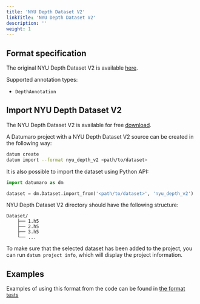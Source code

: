 ```yaml
---
title: 'NYU Depth Dataset V2'
linkTitle: 'NYU Depth Dataset V2'
description: ''
weight: 1
---
```


## Format specification

The original NYU Depth Dataset V2 is available
[here](https://cs.nyu.edu/~silberman/datasets/nyu_depth_v2.html).

Supported annotation types:
- `DepthAnnotation`

## Import NYU Depth Dataset V2

The NYU Depth Dataset V2 is available for free [download](http://datasets.lids.mit.edu/nyudepthv2/).

A Datumaro project with a NYU Depth Dataset V2 source can be created in the following way:

```bash
datum create
datum import --format nyu_depth_v2 <path/to/dataset>
```

It is also possible to import the dataset using Python API:

```python
import datumaro as dm

dataset = dm.Dataset.import_from('<path/to/dataset>', 'nyu_depth_v2')
```

NYU Depth Dataset V2 directory should have the following structure:

<!--lint disable fenced-code-flag-->
```
Dataset/
    ├── 1.h5
    ├── 2.h5
    ├── 3.h5
    └── ...
```

To make sure that the selected dataset has been added to the project, you can
run `datum project info`, which will display the project information.

## Examples

Examples of using this format from the code can be found in
[the format tests](https://github.com/openvinotoolkit/datumaro/blob/develop/tests/test_nyu_depth_v2_format.py)
